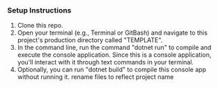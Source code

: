 ### Setup Instructions

1. Clone this repo.
2. Open your terminal (e.g., Terminal or GitBash) and navigate to this project's production directory called "TEMPLATE".
3. In the command line, run the command "dotnet run" to compile and execute the console application. Since this is a console application, you'll interact with it through text commands in your terminal.
4. Optionally, you can run "dotnet build" to compile this console app without running it.
rename files to reflect project name
